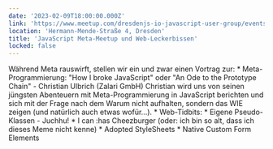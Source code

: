 ```yaml
---
date: '2023-02-09T18:00:00.000Z'
link: 'https://www.meetup.com/dresdenjs-io-javascript-user-group/events/291075753'
location: 'Hermann-Mende-Straße 4, Dresden'
title: 'JavaScript Meta-Meetup und Web-Leckerbissen'
locked: false
---
```

Während Meta rauswirft, stellen wir ein und zwar einen Vortrag zur: * Meta-Programmierung: "How I broke JavaScript" oder "An Ode to the Prototype Chain" - Christian Ulbrich (Zalari GmbH) Christian wird uns von seinen jüngsten Abenteuern mit Meta-Programmierung in JavaScript berichten und sich mit der Frage nach dem Warum nicht aufhalten, sondern das WIE zeigen (und natürlich auch etwas wofür...). * Web-Tidbits: * Eigene Pseudo-Klassen - Juchhu! * I can :has Cheezburger (oder: ich bin so alt, dass ich dieses Meme nicht kenne) * Adopted StyleSheets * Native Custom Form Elements
